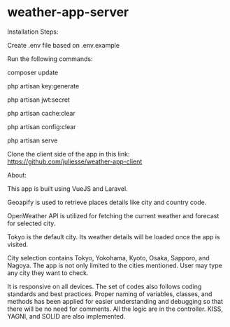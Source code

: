 # weather-app-server

Installation Steps:

Create .env file based on .env.example

Run the following commands:

composer update

php artisan key:generate

php artisan jwt:secret

php artisan cache:clear

php artisan config:clear

php artisan serve

Clone the client side of the app in this link: https://github.com/juliesse/weather-app-client

About:

This app is built using VueJS and Laravel.

Geoapify is used to retrieve places details like city and country code.

OpenWeather API is utilized for fetching the current weather and forecast for selected city.

Tokyo is the default city. Its weather details will be loaded once the app is visited.

City selection contains Tokyo, Yokohama, Kyoto, Osaka, Sapporo, and Nagoya. The app is not only limited to the cities mentioned.
User may type any city they want to check.

It is responsive on all devices. The set of codes also follows coding standards and best practices. Proper naming of variables,
classes, and methods has been applied for easier understanding and debugging so that there will be no need for comments. All the 
logic are in the controller. KISS, YAGNI, and SOLID are also implemented.
